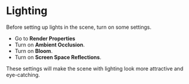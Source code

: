 # Lighting

Before setting up lights in the scene, turn on some settings.
* Go to **Render Properties**
* Turn on **Ambient Occlusion**.
* Turn on **Bloom**.
* Turn on **Screen Space Reflections**.

These settings will make the scene with lighting look more attractive and eye-catching.

